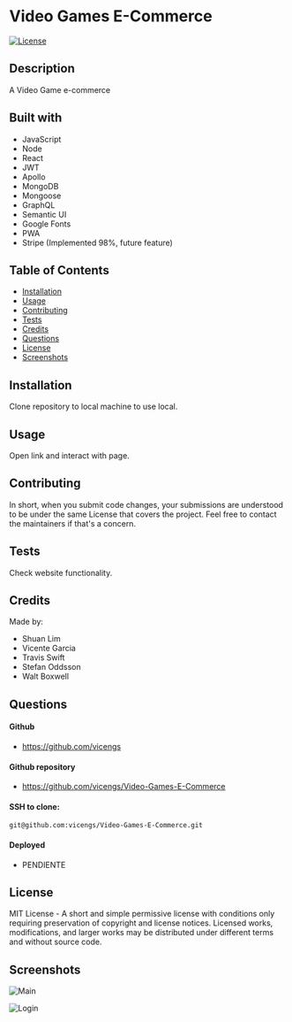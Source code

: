 # Video Games E-Commerce

[![License](https://img.shields.io/static/v1?label=License&message=MIT&color=green)](http://choosealicense.com/licenses/mit/)

## Description
  
A Video Game e-commerce

## Built with

- JavaScript
- Node
- React
- JWT
- Apollo
- MongoDB
- Mongoose
- GraphQL
- Semantic UI
- Google Fonts
- PWA
- Stripe (Implemented 98%, future feature)


## Table of Contents

* [Installation](#installation)
* [Usage](#usage)
* [Contributing](#contributing)
* [Tests](#tests)
* [Credits](#credits)
* [Questions](#questions)
* [License](#license)
* [Screenshots](#screenshots)

## Installation

Clone repository to local machine to use local.

## Usage

Open link and interact with page.

## Contributing

In short, when you submit code changes, your submissions are understood to be under the same License that covers the project. Feel free to contact the maintainers if that's a concern.

## Tests

Check website functionality.

## Credits

Made by:

- Shuan Lim
- Vicente Garcia
- Travis Swift
- Stefan Oddsson
- Walt Boxwell

## Questions

#### Github
  
- https://github.com/vicengs

#### Github repository

- https://github.com/vicengs/Video-Games-E-Commerce

#### SSH to clone:

    git@github.com:vicengs/Video-Games-E-Commerce.git

#### Deployed

- PENDIENTE

## License

MIT License - A short and simple permissive license with conditions only requiring preservation of copyright and license notices. Licensed works, modifications, and larger works may be distributed under different terms and without source code.

## Screenshots
    
![Main](/client/src/assets/images/main.jpg)

![Login](/client/src/assets/images/login.jpg)